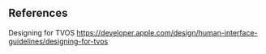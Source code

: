

## References


Designing for TVOS
https://developer.apple.com/design/human-interface-guidelines/designing-for-tvos